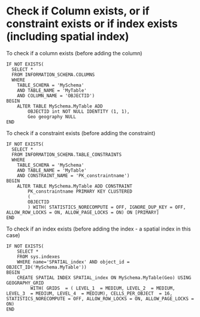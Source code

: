 ﻿# Check if Column exists, or if constraint exists or if index exists (including spatial index)


To check if a column exists (before adding the column)


	IF NOT EXISTS(
	  SELECT *
	  FROM INFORMATION_SCHEMA.COLUMNS
	  WHERE
		TABLE_SCHEMA = 'MySchema'
		AND TABLE_NAME = 'MyTable'
		AND COLUMN_NAME = 'OBJECTID')
	BEGIN
		ALTER TABLE MySchema.MyTable ADD
			OBJECTID int NOT NULL IDENTITY (1, 1),
			Geo geography NULL
	END


To check if a constraint exists (before adding the constraint)


	IF NOT EXISTS(
	  SELECT *
	  FROM INFORMATION_SCHEMA.TABLE_CONSTRAINTS
	  WHERE
		TABLE_SCHEMA = 'MySchema'
		AND TABLE_NAME = 'MyTable'
		AND CONSTRAINT_NAME = 'PK_constraintname')
	BEGIN
		ALTER TABLE MySchema.MyTable ADD CONSTRAINT
			PK_constraintname PRIMARY KEY CLUSTERED
			(
			OBJECTID
			) WITH( STATISTICS_NORECOMPUTE = OFF, IGNORE_DUP_KEY = OFF, ALLOW_ROW_LOCKS = ON, ALLOW_PAGE_LOCKS = ON) ON [PRIMARY]
	END



To check if an index exists (before adding the index - a spatial index in this case)


	IF NOT EXISTS(
		SELECT *
		FROM sys.indexes
		WHERE name='SPATIAL_index' AND object_id = OBJECT_ID('MySchema.MyTable'))
	BEGIN
		CREATE SPATIAL INDEX SPATIAL_index ON MySchema.MyTable(Geo) USING GEOGRAPHY_GRID
			 WITH( GRIDS  = ( LEVEL_1  = MEDIUM, LEVEL_2  = MEDIUM, LEVEL_3  = MEDIUM, LEVEL_4  = MEDIUM), CELLS_PER_OBJECT  = 16, STATISTICS_NORECOMPUTE = OFF, ALLOW_ROW_LOCKS = ON, ALLOW_PAGE_LOCKS = ON)
	END